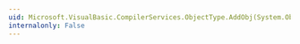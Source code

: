 ```yaml
---
uid: Microsoft.VisualBasic.CompilerServices.ObjectType.AddObj(System.Object,System.Object)
internalonly: False
---
```

